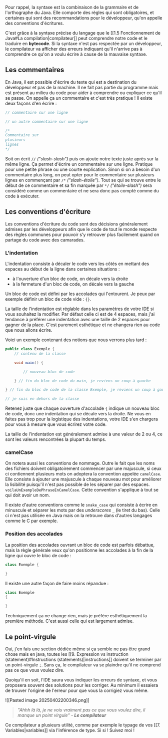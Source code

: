 Pour rappel, la syntaxe est la combinaison de la grammaire et de l'orthographe du Java.
Elle comporte des règles qui sont obligatoires, et certaines qui sont des recommandations pour le développeur, qu'on appelle des conventions d'écritures.

C'est grâce à la syntaxe précise du langage que le [[1.5 Fonctionnement de Java#La compilation|compilateur]] peut comprendre notre code et le traduire en **bytecode**. Si la syntaxe n'est pas respectée par un développeur, le compilateur va afficher des erreurs indiquant qu'il n'arrive pas à comprendre ce qu'on a voulu écrire à cause de la mauvaise syntaxe.

## Les commentaires

En Java, il est possible d'écrire du texte qui est a destination du développeur et pas de la machine. Il ne fait pas partie du programme mais est présent au milieu du code pour aider à comprendre ou expliquer ce qu'il se passe. On appelle ça un commentaire et c'est très pratique !
Il existe deux façons d'en écrire :

```java
// commentaire sur une ligne

// un autre commentaire sur une ligne

/*
Commentaire sur 
plusieurs
lignes
*/
```

Soit on écrit `//` *("slash-slash")* puis on ajoute notre texte juste après sur la même ligne. Ça permet d'écrire un commentaire sur une ligne. Pratique pour une petite phrase ou une courte explication.
Sinon si on a besoin d'un commentaire plus long, on peut opter pour le commentaire sur plusieurs lignes en commençant par `/*` *("slash-étoile")*. Tout se qui se trouve entre le début de ce commentaire et sa fin marquée par `*/` *("étoile-slash")* sera considéré comme un commentaire et ne sera donc pas compté comme du code à exécuter.

## Les conventions d'écriture

Les conventions d'écriture du code sont des décisions généralement admises par les développeurs afin que le code de tout le monde respecte des règles communes pour pouvoir s'y retrouver plus facilement quand on partage du code avec des camarades.

### L'indentation

L'indentation consiste à décaler le code vers les côtés en mettant des espaces au début de la ligne dans certaines situations :
- à l'ouverture d'un bloc de code, on décale vers la droite
- à la fermeture d'un bloc de code, on décale vers la gauche

Un bloc de code est défini par les accolades qui l'entourent. Je peux par exemple définir un bloc de code vide : `{}`.

La taille de l'indentation est réglable dans les paramètres de votre IDE si vous souhaitez la modifier.
Par défaut celle ci est de 4 espaces, mais j'ai tendance à préférer une indentation avec une taille de 2 espaces pour gagner de la place. C'est purement esthétique et ne changera rien au code que nous allons écrire.

Voici un exemple contenant des notions que nous verrons plus tard :

```java title:Exemple.java
public class Exemple {
	// contenu de la classe

	void main() {

		// nouveau bloc de code

	} // fin du bloc de code du main, je reviens un coup à gauche

} // fin du bloc de code de la classe Exemple, je reviens un coup à gauche

// je suis en dehors de la classe
```

Retenez juste que chaque ouverture d'accolade `{` indique un nouveau bloc de code, donc une indentation qui se décale vers la droite.
Ne vous en faites pas trop pour la logistique des indentations, votre IDE s'en chargera pour vous à mesure que vous écrirez votre code.

La taille de l'indentation est généralement admise à une valeur de 2 ou 4, ce sont les valeurs rencontrées la plupart du temps.

### camelCase

On notera aussi les conventions de nommage. Outre le fait que les noms des fichiers doivent obligatoirement commencer par une majuscule, si ceux ci contiennent plusieurs mots on adoptera la convention appelée `camelCase`. Elle consiste à ajouter une majuscule à chaque nouveau mot pour améliorer la lisibilité puisqu'il n'est pas possible de les séparer par des espaces.
`voilaUnExempleDePhraseEnCamelCase`. Cette convention s'applique à tout se qui doit avoir un nom.

Il existe d'autre conventions comme le `snake_case` qui consiste à écrire en minuscule et séparer les mots par des *underscores* `_` (le tiret du bas). Celle ci n'est pas utilisée en Java mais on la retrouve dans d'autres langages comme le C par exemple.

### Position des accolades

La position des accolades ouvrant un bloc de code est parfois débattue, mais la règle générale veux qu'on positionne les accolades à la fin de la ligne qui ouvre le bloc de code :

```java title:Exemple.java
class Exemple {

}
```

Il existe une autre façon de faire moins répandue :

```java title:Exemple.java
class Exemple
{

}
```

Techniquement ça ne change rien, mais je préfère esthétiquement la première méthode. C'est aussi celle qui est largement admise.

## Le point-virgule

Oui, j'en fais une section dédiée même si ça semble ne pas être grand chose mais en java, toutes les [[9. Expression vs instruction (statement)#Instructions (statements)|instructions]] doivent se terminer par un point-virgule `;`. Sans ça, le compilateur va se plaindre qu'il ne comprend pas ce que vous voulez dire.

Quoiqu'il en soit, l'IDE saura vous indiquer les erreurs de syntaxe, et vous proposera souvent des solutions pour les corriger. Au minimum il essaiera de trouver l'origine de l'erreur pour que vous la corrigiez vous même.

![[Pasted image 20250402200346.png]]
>*"Ahhh là là, je ne vois vraiment pas ce que vous voulez dire, il manque un point virgule"* - ***Le compilateur***


Ce compilateur a plusieurs utilité, comme par exemple le typage de vos [[7. Variables|variables]] via l'inférence de type. Si si ! Suivez moi !